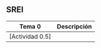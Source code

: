 ## SREI
| Tema 0      | Descripción |
| ----------- | ----------- |
| [Actividad 0.5]      |        |
